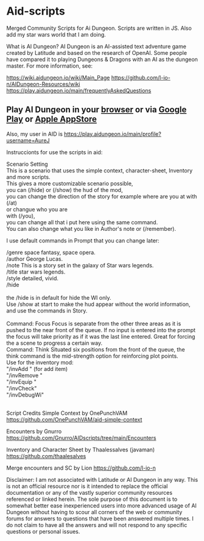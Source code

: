 # Aid-scripts

Merged Community Scripts for Ai Dungeon. 
Scripts are written in JS.
Also add my star wars world that I am doing.

What is AI Dungeon?
AI Dungeon is an AI-assisted text adventure game created by Latitude and based on the research of OpenAI. Some people have compared it to playing Dungeons & Dragons with an AI as the dungeon master. For more information, see:

https://wiki.aidungeon.io/wiki/Main_Page
https://github.com/l-io-n/AIDungeon-Resources/wiki
https://play.aidungeon.io/main/frequentlyAskedQuestions

## Play AI Dungeon in your [browser](https://play.aidungeon.io/) or via [Google Play](https://play.google.com/store/apps/details?id=com.aidungeon) or [Apple AppStore](https://apps.apple.com/us/app/ai-dungeon/id1491268416)

Also, my user in AID is https://play.aidungeon.io/main/profile?username=AureJ

Instruccionts for use the scripts in aid:

Scenario Setting <br />
This is a scenario that uses the simple context, character-sheet, Inventory and more scripts. <br />
This gives a more customizable scenario possible, <br />
you can (/hide) or (/show) the hud of the mod, <br />
you can change the direction of the story for example where are you at with (/at) <br />
or changue who you are <br />
with (/you), <br />
you can change all that i put here using the same command. <br />
You can also change what you like in Author's note or (/remember). <br />

I use default commands in Prompt that you can change later: <br />

/genre space fantasy, space opera. <br />
/author George Lucas. <br />
/note This is a story set in the galaxy of Star wars legends. <br />
/title star wars legends. <br />
/style detailed, vivid. <br />
/hide <br />
<br />
the /hide is in default for hide the WI only. <br />
Use /show at start to make the hud appear without the world information, and use the commands in Story. <br />
<br />
Command: Focus
Focus is separate from the other three areas as it is pushed to the near front of the queue. If no input is entered into the prompt the focus will take priority as if it was the last line entered. Great for forcing the a scene to progress a certain way.
<br />
Command: Think
Situated six positions from the front of the queue, the think command is the mid-strength option for reinforcing plot points.
<br />
Use for the inventory mod:
<br />
"/invAdd <item> <number>" (for add item) <br />
"/invRemove <item> <number>" <br />
"/invEquip <item>" <br />
"/invCheck" <br />
"/invDebugWi" <br />
<br />

Script Credits
Simple Context by OnePunchVAM
https://github.com/OnePunchVAM/aid-simple-context

Encounters by Gnurro
https://github.com/Gnurro/AIDscripts/tree/main/Encounters

Inventory and Character Sheet by Thaalessalves (javaman)
https://github.com/thaalesalves

Merge encounters and SC by Lion
https://github.com/l-io-n






Disclaimer: I am not associated with Latitude or AI Dungeon in any way. This is not an official resource nor is it intended to replace the official documentation or any of the vastly superior community resources referenced or linked herein. The sole purpose of this document is to somewhat better ease inexperienced users into more advanced usage of AI Dungeon without having to scour all corners of the web or community forums for answers to questions that have been answered multiple times.
I do not claim to have all the answers and will not respond to any specific questions or personal issues.
